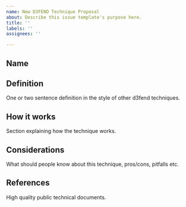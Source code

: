 ```yaml
---
name: New D3FEND Technique Proposal
about: Describe this issue template's purpose here.
title: ''
labels: ''
assignees: ''

---
```


## Name

## Definition
One or two sentence definition in the style of other d3fend techniques.

## How it works
Section explaining how the technique works.

## Considerations
What should people know about this technique, pros/cons, pitfalls etc.

## References
High quality public technical documents.
